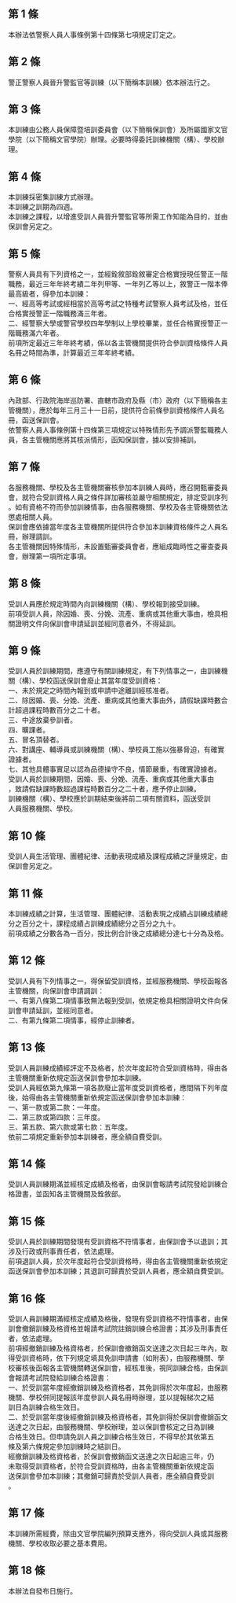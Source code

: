 第 1 條
-------
本辦法依警察人員人事條例第十四條第七項規定訂定之。

第 2 條
-------
警正警察人員晉升警監官等訓練（以下簡稱本訓練）依本辦法行之。

第 3 條
-------
本訓練由公務人員保障暨培訓委員會（以下簡稱保訓會）及所屬國家文官  
學院（以下簡稱文官學院）辦理。必要時得委託訓練機關（構）、學校辦  
理。

第 4 條
-------
本訓練採密集訓練方式辦理。  
本訓練之訓期為四週。  
本訓練之課程，以增進受訓人員晉升警監官等所需工作知能為目的，並由  
保訓會另定之。

第 5 條
-------
警察人員具有下列資格之一，並經銓敘部銓敘審定合格實授現任警正一階  
職務，最近三年年終考績二年列甲等、一年列乙等以上，敘警正一階本俸  
最高級者，得參加本訓練：  
一、經高等考試或經相當於高等考試之特種考試警察人員考試及格，並任  
    合格實授警正一階職務滿三年者。  
二、經警察大學或警官學校四年學制以上學校畢業，並任合格實授警正一  
    階職務滿六年者。  
前項所定最近三年年終考績，係以各主管機關提供符合參訓資格條件人員  
名冊之時間為準，計算最近三年年終考績。

第 6 條
-------
內政部、行政院海岸巡防署、直轄市政府及縣（市）政府（以下簡稱各主  
管機關），應於每年三月三十一日前，提供符合前條參訓資格條件人員名  
冊，函送保訓會。  
依警察人員人事條例第十四條第三項規定以特殊情形先予調派警監職務人  
員，各主管機關應將其核派情形，函知保訓會，據以安排補訓。

第 7 條
-------
各服務機關、學校及各主管機關審核參加本訓練人員時，應召開甄審委員  
會，就符合受訓資格人員之條件詳加審核並嚴守相關規定，排定受訓序列  
。如有資格不符而參加訓練情事，由各服務機關、學校及各主管機關依法  
懲處相關人員。  
保訓會應依據當年度各主管機關所提供符合參加本訓練資格條件之人員名  
冊，辦理調訓。  
各主管機關因特殊情形，未設置甄審委員會者，應組成臨時性之審查委員  
會，辦理第一項所定事項。

第 8 條
-------
受訓人員應於規定時間內向訓練機關（構）、學校報到接受訓練。  
前項受訓人員，除因婚、喪、分娩、流產、重病或其他重大事由，檢具相  
關證明文件向保訓會申請延訓並經同意者外，不得延訓。

第 9 條
-------
受訓人員於訓練期間，應遵守有關訓練規定，有下列情事之一，由訓練機  
關（構）、學校函送保訓會廢止其當年度受訓資格：  
一、未於規定之時間內報到或申請中途離訓經核准者。  
二、除因婚、喪、分娩、流產、重病或其他重大事由外，請假缺課時數合  
    計超過課程時數百分之二十者。  
三、中途放棄參訓者。  
四、曠課者。  
五、冒名頂替者。  
六、對講座、輔導員或訓練機關（構）、學校員工施以強暴脅迫，有確實  
    證據者。  
七、其他具體事實足以認為品德操守不良，情節嚴重，有確實證據者。  
    受訓人員於訓練期間，因婚、喪、分娩、流產、重病或其他重大事由  
    ，致請假缺課時數超過課程時數百分之二十者，應予停止訓練。  
    訓練機關（構）、學校應於訓期結束後將前二項有關資料，函送受訓  
    人員服務機關、學校。

第 10 條
--------
受訓人員生活管理、團體紀律、活動表現成績及課程成績之評量規定，由  
保訓會另定之。

第 11 條
--------
本訓練成績之計算，生活管理、團體紀律、活動表現之成績占訓練成績總  
分之百分之十，課程成績占訓練成績總分之百分之九十。  
前項成績之分數各為一百分，按比例合計後之成績總分達七十分為及格。

第 12 條
--------
受訓人員有下列情事之一，得保留受訓資格，並經服務機關、學校函報各  
主管機關，向保訓會申請調訓：  
一、有第八條第二項情事致無法報到受訓，依規定檢具相關證明文件向保  
    訓會申請延訓，並經同意者。  
二、有第九條第二項情事，經停止訓練者。

第 13 條
--------
受訓人員訓練成績經評定不及格者，於次年度起符合受訓資格時，得由各  
主管機關重新依規定函送保訓會參加本訓練。  
受訓人員經依第九條第一項各款廢止當年度受訓資格者，應間隔下列年度  
後，始得由各主管機關重新依規定函送保訓會參加本訓練：  
一、第一款或第二款：一年度。  
二、第三款或第四款：三年度。  
三、第五款、第六款或第七款：五年度。  
依前二項規定重新參加本訓練者，應全額自費受訓。

第 14 條
--------
受訓人員訓練期滿並經核定成績及格者，由保訓會報請考試院發給訓練合  
格證書，並函知各主管機關及銓敘部。

第 15 條
--------
受訓人員於訓練期間發現有受訓資格不符情事者，由保訓會予以退訓；其  
涉及行政或刑事責任者，依法處理。  
前項退訓人員，於次年度起符合受訓資格時，得由各主管機關重新依規定  
函送保訓會參加本訓練；其退訓可歸責於受訓人員者，應全額自費受訓。

第 16 條
--------
受訓人員訓練期滿經核定成績及格後，發現有受訓資格不符情事者，由保  
訓會撤銷訓練及格資格並報請考試院註銷訓練合格證書；其涉及刑事責任  
者，依法處理。  
前項經撤銷訓練及格資格者，於保訓會撤銷函文送達之次日起三年內，取  
得受訓資格時，依下列規定填具免訓申請書（如附表），由服務機關、學  
校審核後函報各主管機關轉送保訓會，經核准後，視同訓練合格，由保訓  
會報請考試院發給訓練合格證書：  
一、於受訓當年度經撤銷訓練及格資格者，其免訓得於次年度起，由服務  
    機關、學校併同提報該年度參訓人員名冊時辦理，並以提報梯次之結  
    訓日為訓練合格生效日。  
二、於受訓當年度後經撤銷訓練及格資格者，其免訓得於保訓會撤銷函文  
    送達之次日起，由服務機關、學校辦理，並以保訓會核定之日為訓練  
    合格生效日。但申請免訓人員之訓練合格生效日，不得早於其依第五  
    條及第六條規定參加訓練時之結訓日。  
    經撤銷訓練及格資格者，於保訓會撤銷函文送達之次日起逾三年，仍  
    未取得受訓資格者，於符合受訓資格時，由各主管機關重新依規定函  
    送保訓會參加本訓練；其撤銷可歸責於受訓人員者，應全額自費受訓  
    。

第 17 條
--------
本訓練所需經費，除由文官學院編列預算支應外，得向受訓人員或其服務  
機關、學校收取必要之基本費用。

第 18 條
--------
本辦法自發布日施行。

